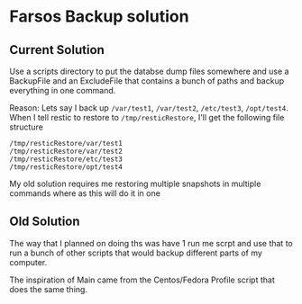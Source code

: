 # Farsos Backup solution

## Current Solution

Use a scripts directory to put the databse dump files somewhere and use a BackupFile and an ExcludeFile that contains a bunch of paths and backup everything in one command.

Reason:
Lets say I back up `/var/test1`, `/var/test2`, `/etc/test3`, `/opt/test4`.
When I tell restic to restore to `/tmp/resticRestore`, I'll get the following file structure
```
/tmp/resticRestore/var/test1
/tmp/resticRestore/var/test2
/tmp/resticRestore/etc/test3
/tmp/resticRestore/opt/test4
```
My old solution requires me restoring multiple snapshots in multiple commands where as this will do it in one
## Old Solution
The way that I planned on doing ths was have 1 run me scrpt and use that to run a bunch of other scripts that would backup different parts of my computer. 

The inspiration of Main came from the Centos/Fedora Profile script that does the same thing. 
